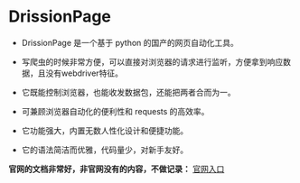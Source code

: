 # DrissionPage



- DrissionPage 是一个基于 python 的国产的网页自动化工具。
- 写爬虫的时候非常方便，可以直接对浏览器的请求进行监听，方便拿到响应数据，且没有webdriver特征。

- 它既能控制浏览器，也能收发数据包，还能把两者合而为一。

- 可兼顾浏览器自动化的便利性和 requests 的高效率。

- 它功能强大，内置无数人性化设计和便捷功能。

- 它的语法简洁而优雅，代码量少，对新手友好。



**官网的文档非常好，非官网没有的内容，不做记录：** [官网入口](http://drissionpage.cn/)
